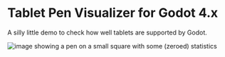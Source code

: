 # Tablet Pen Visualizer for Godot 4.x

A silly little demo to check how well tablets are supported by Godot.

![image showing a pen on a small square with some (zeroed)
statistics](media/screenshot.png)
